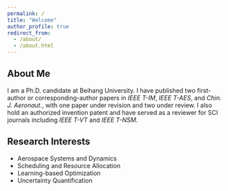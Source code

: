 ```yaml
---
permalink: /
title: "Welcome"
author_profile: true
redirect_from:
  - /about/
  - /about.html
---
```


## About Me

I am a Ph.D. candidate at Beihang University. I have published two first-author or corresponding-author papers in *IEEE T-IM*, *IEEE T-AES*, and *Chin. J. Aeronaut.*, with one paper under revision and two under review. I also hold an authorized invention patent and have served as a reviewer for SCI journals including *IEEE T-VT* and *IEEE T-NSM*.

## Research Interests

- Aerospace Systems and Dynamics  
- Scheduling and Resource Allocation  
- Learning-based Optimization  
- Uncertainty Quantification  
